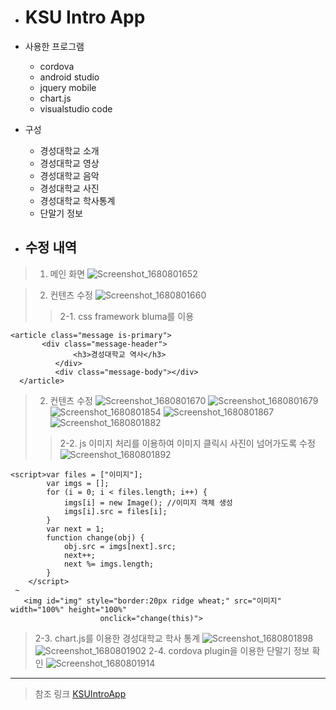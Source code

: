 + # KSU Intro App

- 사용한 프로그램
  * cordova
  * android studio
  * jquery mobile
  * chart.js
  * visualstudio code
     
- 구성
  * 경성대학교 소개
  * 경성대학교 영상
  * 경성대학교 음악
  * 경성대학교 사진
  * 경성대학교 학사통계
  * 단말기 정보

+ ## 수정 내역
> 1. 메인 화면
![Screenshot_1680801652](https://user-images.githubusercontent.com/107456389/230453139-929e8db8-dbbf-42e8-93d4-5f434683333e.png)
   
> 2. 컨텐츠 수정
![Screenshot_1680801660](https://user-images.githubusercontent.com/107456389/230453242-e81ff39a-c484-4174-b170-bd78be4999a1.png)
>> 2-1. css framework bluma를 이용
  ```
  <article class="message is-primary">
		 <div class="message-header">
				<h3>경성대학교 역사</h3>
			</div>
			<div class="message-body"></div>
	</article>
  ```
> 2. 컨텐츠 수정
![Screenshot_1680801670](https://user-images.githubusercontent.com/107456389/230454242-289d4229-39fc-47d9-b4ea-81ea3e346c25.png)
![Screenshot_1680801679](https://user-images.githubusercontent.com/107456389/230454616-9560c360-784f-4a94-8eea-2931cdd9c4a1.png)
![Screenshot_1680801854](https://user-images.githubusercontent.com/107456389/230454654-4b4cfb4c-0c32-4f89-ae6d-be5140ae8cc2.png)
![Screenshot_1680801867](https://user-images.githubusercontent.com/107456389/230454675-205e8aa3-7932-4b0f-b020-733bc50a409f.png)
![Screenshot_1680801882](https://user-images.githubusercontent.com/107456389/230454702-047328b6-cadf-43f8-8c7b-ed452a844c59.png)
>> 2-2. js 이미지 처리를 이용하여 이미지 클릭시 사진이 넘어가도록 수정
![Screenshot_1680801892](https://user-images.githubusercontent.com/107456389/230454821-4a704358-fde0-4355-bc3a-87162a0d6fef.png)
```
<script>var files = ["이미지"];
		var imgs = [];
		for (i = 0; i < files.length; i++) {
			imgs[i] = new Image(); //이미지 객체 생성
			imgs[i].src = files[i];
		}
		var next = 1;
		function change(obj) {
			obj.src = imgs[next].src;
			next++;
			next %= imgs.length;
		}
    </script>
 ~
   <img id="img" style="border:20px ridge wheat;" src="이미지" width="100%" height="100%"
					onclick="change(this)">         
```
> 2-3. chart.js를 이용한 경성대학교 학사 통계
![Screenshot_1680801898](https://user-images.githubusercontent.com/107456389/230455720-9e8b7bbe-de40-4bf0-9d79-e84ee621da42.png)
![Screenshot_1680801902](https://user-images.githubusercontent.com/107456389/230455752-d588c77e-7eeb-42df-abdd-d68b8217daed.png)
> 2-4. cordova plugin을 이용한 단말기 정보 확인
![Screenshot_1680801914](https://user-images.githubusercontent.com/107456389/230456290-fdb85639-8991-4cc0-8a4b-acc5b6fb7b62.png)
   
* * *
> 참조 링크 [KSUIntroApp](https://kimjaegwan0218.github.io/HighPrograming/KSUIntro/)
